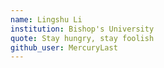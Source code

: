 ```yaml
---
name: Lingshu Li
institution: Bishop's University
quote: Stay hungry, stay foolish
github_user: MercuryLast
---
```

